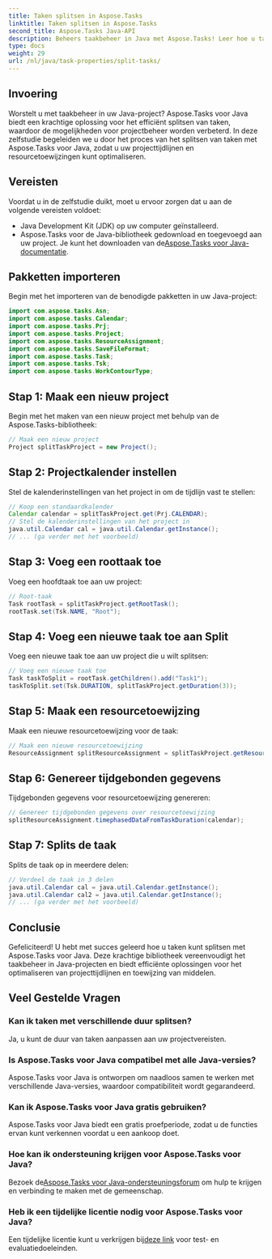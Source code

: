 ```yaml
---
title: Taken splitsen in Aspose.Tasks
linktitle: Taken splitsen in Aspose.Tasks
second_title: Aspose.Tasks Java-API
description: Beheers taakbeheer in Java met Aspose.Tasks! Leer hoe u taken efficiënt kunt splitsen voor geoptimaliseerde projecttijdlijnen. Download nu!
type: docs
weight: 29
url: /nl/java/task-properties/split-tasks/
---
```

## Invoering
Worstelt u met taakbeheer in uw Java-project? Aspose.Tasks voor Java biedt een krachtige oplossing voor het efficiënt splitsen van taken, waardoor de mogelijkheden voor projectbeheer worden verbeterd. In deze zelfstudie begeleiden we u door het proces van het splitsen van taken met Aspose.Tasks voor Java, zodat u uw projecttijdlijnen en resourcetoewijzingen kunt optimaliseren.
## Vereisten
Voordat u in de zelfstudie duikt, moet u ervoor zorgen dat u aan de volgende vereisten voldoet:
- Java Development Kit (JDK) op uw computer geïnstalleerd.
-  Aspose.Tasks voor de Java-bibliotheek gedownload en toegevoegd aan uw project. Je kunt het downloaden van de[Aspose.Tasks voor Java-documentatie](https://reference.aspose.com/tasks/java/).
## Pakketten importeren
Begin met het importeren van de benodigde pakketten in uw Java-project:
```java
import com.aspose.tasks.Asn;
import com.aspose.tasks.Calendar;
import com.aspose.tasks.Prj;
import com.aspose.tasks.Project;
import com.aspose.tasks.ResourceAssignment;
import com.aspose.tasks.SaveFileFormat;
import com.aspose.tasks.Task;
import com.aspose.tasks.Tsk;
import com.aspose.tasks.WorkContourType;
```
## Stap 1: Maak een nieuw project
Begin met het maken van een nieuw project met behulp van de Aspose.Tasks-bibliotheek:
```java
// Maak een nieuw project
Project splitTaskProject = new Project();
```
## Stap 2: Projectkalender instellen
Stel de kalenderinstellingen van het project in om de tijdlijn vast te stellen:
```java
// Koop een standaardkalender
Calendar calendar = splitTaskProject.get(Prj.CALENDAR);
// Stel de kalenderinstellingen van het project in
java.util.Calendar cal = java.util.Calendar.getInstance();
// ... (ga verder met het voorbeeld)
```
## Stap 3: Voeg een roottaak toe
Voeg een hoofdtaak toe aan uw project:
```java
// Root-taak
Task rootTask = splitTaskProject.getRootTask();
rootTask.set(Tsk.NAME, "Root");
```
## Stap 4: Voeg een nieuwe taak toe aan Split
Voeg een nieuwe taak toe aan uw project die u wilt splitsen:
```java
// Voeg een nieuwe taak toe
Task taskToSplit = rootTask.getChildren().add("Task1");
taskToSplit.set(Tsk.DURATION, splitTaskProject.getDuration(3));
```
## Stap 5: Maak een resourcetoewijzing
Maak een nieuwe resourcetoewijzing voor de taak:
```java
// Maak een nieuwe resourcetoewijzing
ResourceAssignment splitResourceAssignment = splitTaskProject.getResourceAssignments().add(taskToSplit, null);
```
## Stap 6: Genereer tijdgebonden gegevens
Tijdgebonden gegevens voor resourcetoewijzing genereren:
```java
// Genereer tijdgebonden gegevens over resourcetoewijzing
splitResourceAssignment.timephasedDataFromTaskDuration(calendar);
```
## Stap 7: Splits de taak
Splits de taak op in meerdere delen:
```java
// Verdeel de taak in 3 delen
java.util.Calendar cal = java.util.Calendar.getInstance();
java.util.Calendar cal2 = java.util.Calendar.getInstance();
// ... (ga verder met het voorbeeld)
```
## Conclusie
Gefeliciteerd! U hebt met succes geleerd hoe u taken kunt splitsen met Aspose.Tasks voor Java. Deze krachtige bibliotheek vereenvoudigt het taakbeheer in Java-projecten en biedt efficiënte oplossingen voor het optimaliseren van projecttijdlijnen en toewijzing van middelen.
## Veel Gestelde Vragen
### Kan ik taken met verschillende duur splitsen?
Ja, u kunt de duur van taken aanpassen aan uw projectvereisten.
### Is Aspose.Tasks voor Java compatibel met alle Java-versies?
Aspose.Tasks voor Java is ontworpen om naadloos samen te werken met verschillende Java-versies, waardoor compatibiliteit wordt gegarandeerd.
### Kan ik Aspose.Tasks voor Java gratis gebruiken?
Aspose.Tasks voor Java biedt een gratis proefperiode, zodat u de functies ervan kunt verkennen voordat u een aankoop doet.
### Hoe kan ik ondersteuning krijgen voor Aspose.Tasks voor Java?
 Bezoek de[Aspose.Tasks voor Java-ondersteuningsforum](https://forum.aspose.com/c/tasks/15) om hulp te krijgen en verbinding te maken met de gemeenschap.
### Heb ik een tijdelijke licentie nodig voor Aspose.Tasks voor Java?
 Een tijdelijke licentie kunt u verkrijgen bij[deze link](https://purchase.aspose.com/temporary-license/) voor test- en evaluatiedoeleinden.